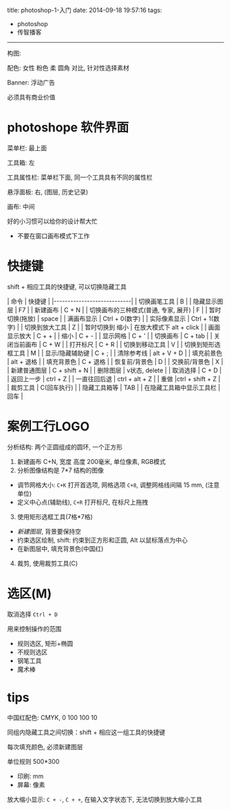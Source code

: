title: photoshop-1-入门
date: 2014-09-18 19:57:16
tags:
- photoshop
- 传智播客
---

构图:

配色: 女性 粉色 柔 圆角 对比, 针对性选择素材

Banner: 浮动广告

必须具有商业价值

# photoshope 软件界面 #

菜单栏: 最上面

工具箱: 左

工具属性栏: 菜单栏下面, 同一个工具具有不同的属性栏

悬浮面板: 右, (图层, 历史记录)

画布: 中间

好的小习惯可以给你的设计帮大忙
* 不要在窗口画布模式下工作

# 快捷键 #

shift + 相应工具的快捷键, 可以切换隐藏工具

|     命令    |    快捷键     |
|----------------------------|
| 切换画笔工具     |    B        |
| 隐藏显示图层 |   F7         |
| 新建画布     | C + N          |
| 切换画布的三种模式(普通, 专家, 展开) | F      |
| 暂时切换(拖放) | space      |
| 满画布显示 | Ctrl + 0(数字)    |
| 实际像素显示 | Ctrl + 1(数字)    |
| 切换到放大工具     | Z |
| 暂时切换到 缩小     | 在放大模式下 alt + click |
| 画面显示放大  | C + + |
| 缩小         | C + - |
| 显示网格         | C + ' |
| 切换画布    | C + tab |
| 关闭当前画布 | C + W |
| 打开标尺    | C + R   |
| 切换到移动工具    | V  |
| 切换到矩形选框工具 |  M   |
| 显示/隐藏辅助键  | C + ; |
| 清除参考线 | alt + V + D |
| 填充前景色   |   alt + 退格 |
| 填充背景色   |   C + 退格 |
| 恢复前/背景色 |  D  |
| 交换前/背景色 |  X  |
| 新建普通图层  | C + shift + N |
| 删除图层 | v状态, delete |
| 取消选择     | C + D |
| 返回上一步 | ctrl + Z |
| 一直往回后退 | ctrl + alt + Z |
| 重做        |ctrl + shift + Z |
| 裁剪工具     | C(回车执行) |
| 隐藏工具箱等  | TAB |
| 在隐藏工具箱中显示工具栏 | 回车 |

# 案例工行LOGO #

分析结构: 两个正圆组成的圆环, 一个正方形

1. 新建画布 C+N, 宽度 高度 200毫米, 单位像素, RGB模式
2. 分析图像结构是 7*7 结构的图像
  * 调节网格大小:
      `C+K` 打开首选项, 网格选项 `C+8`, 调整网格线间隔 15 mm, (注意单位)
  * 定义中心点(辅助线), `C+R` 打开标尺, 在标尺上拖拽
3. 使用矩形选框工具(7格*7格)
  * *新建图层*, 背景要保持空
  * 约束选区绘制, shift: 约束到正方形和正圆, Alt 以鼠标落点为中心
  * 在新图层中, 填充背景色(中国红)
4. 裁剪, 使用裁剪工具(C)

# 选区(M) #

取消选择 `Ctrl + D`

用来控制操作的范围
* 规则选区, 矩形+椭圆
* 不规则选区
* 钢笔工具
* 魔术棒

# tips #

中国红配色: CMYK, 0 100 100 10

同组内隐藏工具之间切换：shift + 相应这一组工具的快捷键

每次填充颜色, 必须新建图层

单位规则 500*300
* 印刷: mm
* 屏幕: 像素

放大缩小显示: `C + -`, `C + +`, 在输入文字状态下, 无法切换到放大缩小工具
